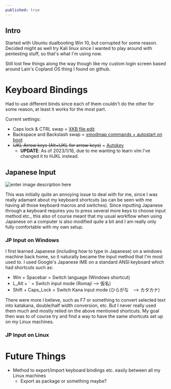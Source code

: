 ```yaml
---
published: true
---
```

## Intro

Started with Ubuntu dualbooting Win 10, but corrupted for some reason.
Decided might as well try Kali linux since I wanted to play around with pentesting stuff, so that's what I'm using now.

Still lost few things along the way though like my custom login screen based around Lain's Copland OS thing I found on github.

# Keyboard Bindings
Had to use different binds since each of them couldn't do the other for some reason, at least it works for the most part.

Current settings: 
- Caps lock & CTRL swap = [XKB file edit](https://gist.github.com/dmgl/f5ec96dfe3af1652792089ebf6683431)
- Backspace and Backslash swap = [xmodmap commands + autostart on boot](https://askubuntu.com/questions/54157/how-do-i-set-xmodmap-on-login)
- ~~IJKL Arrow keys (Alt+IJKL for arrow keys)~~ = [Autokey](https://github.com/autokey/autokey)
	- **UPDATE**: As of 2023/1/16, due to me wanting to learn vim I've changed it to HJKL instead.

## Japanese Input

![enter image description here](https://imgur.com/fI5u2ORl.png)

This was initially quite an annoying issue to deal with for me, since I was really adamant about my keyboard shortcuts (as can be seen with me having all those keyboard macros and switches). Since inputting Japanese through a keyboard requires you to press several more keys to choose input method etc., this also of course meant that my usual workflow when using Japanese on a computer is also modified quite a bit and I am really only fully comfortable with my own setup. 

### JP Input on Windows
I first learned Japanese (including how to type in Japanese) on a windows machine back home, so it naturally became the input method that I'm most used to. I used Google's Japanese IME on a standard ANSI keyboard which had shortcuts such as:
- Win + Spacebar = Switch language (Windows shortcut)
- L_Alt + \` = Switch input mode (Romaji --> 仮名)
- Shift + Caps_Lock = Switch Kana input mode (ひらがな　--> カタカナ)

There were more I believe, such as F7 or something to convert selected text into katakana, double/half width conversion, etc. But I never really used them much and mostly relied on the above mentioned shortcuts. My goal then was to of course try and find a way to have the same shortcuts set up on my Linux machines.

### JP Input on Linux



# Future Things

- Method to export/import keyboard bindings etc. easily between all my Linux machines
	- Export as package or something maybe?
<!--stackedit_data:
eyJoaXN0b3J5IjpbMTI1MDU3NjE3LDE2NzM4MTgwNzAsLTE1OD
c2ODQ2MTNdfQ==
-->